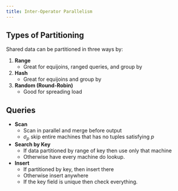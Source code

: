 ```yaml
---
title: Inter-Operator Parallelism
---
```


## Types of Partitioning

Shared data can be partitioned in three ways by:

1. **Range**
    * Great for equijoins, ranged queries, and group by
2. **Hash**
    * Great for equijoins and group by
3. **Random (Round-Robin)**
    * Good for spreading load

## Queries

* **Scan**
    * Scan in parallel and merge before output
    * $\sigma_p$ skip entire machines that has no tuples satisfying $p$
* **Search by Key**
    * If data partitioned by range of key then use only that machine
    * Otherwise have every machine do lookup.
* **Insert**
    * If partitioned by key, then insert there
    * Otherwise insert anywhere
    * If the key field is unique then check everything.